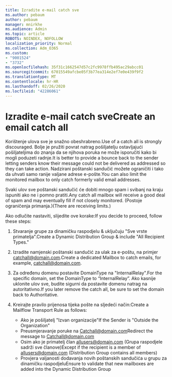 ```yaml
---
title: Izradite e-mail catch sve
ms.author: pebaum
author: pebaum
manager: mnirkhe
ms.audience: Admin
ms.topic: article
ROBOTS: NOINDEX, NOFOLLOW
localization_priority: Normal
ms.collection: Adm_O365
ms.custom:
- "9001524"
- "3732"
ms.openlocfilehash: 35f31c1662547d57c2fc9978ffb495ac29abcc01
ms.sourcegitcommit: 67015549afcbe05f3b77ea314e2ef7e0e439f9f2
ms.translationtype: MT
ms.contentlocale: hr-HR
ms.lasthandoff: 02/26/2020
ms.locfileid: "42286061"
---
```

# <a name="create-an-email-catch-all"></a><span data-ttu-id="ada7e-102">Izradite e-mail catch sve</span><span class="sxs-lookup"><span data-stu-id="ada7e-102">Create an email catch all</span></span>

<span data-ttu-id="ada7e-103">Korištenje ulova sve je snažno obeshrabreno.</span><span class="sxs-lookup"><span data-stu-id="ada7e-103">Use of a catch all is strongly discouraged.</span></span> <span data-ttu-id="ada7e-104">Bolje je pružiti povrat natrag pošiljatelju ostavljajući pošiljateljima do znanja da se njihova poruka ne može isporučiti kako bi mogli poduzeti radnje.</span><span class="sxs-lookup"><span data-stu-id="ada7e-104">It is better to provide a bounce back to the sender letting senders know their message could not be delivered as addressed so they can take action.</span></span> <span data-ttu-id="ada7e-105">Nadzirani poštanski sandučić možete ograničiti i tako da uhvati samo ranije valjane adrese e-pošte.</span><span class="sxs-lookup"><span data-stu-id="ada7e-105">You can also limit the monitored mailbox to only catch formerly valid email addresses.</span></span> 

<span data-ttu-id="ada7e-106">Svaki ulov sve poštanski sandučić će dobiti mnogo spam i svibanj na kraju ispuniti ako ne i pomno pratiti.</span><span class="sxs-lookup"><span data-stu-id="ada7e-106">Any catch all mailbox will receive a good deal of spam and may eventually fill if not closely monitored.</span></span> <span data-ttu-id="ada7e-107">(Postoje ograničenja primanja.)</span><span class="sxs-lookup"><span data-stu-id="ada7e-107">(There are receiving limits.)</span></span> 

<span data-ttu-id="ada7e-108">Ako odlučite nastaviti, slijedite ove korake:</span><span class="sxs-lookup"><span data-stu-id="ada7e-108">If you decide to proceed, follow these steps:</span></span>

1. <span data-ttu-id="ada7e-109">Stvaranje grupe za dinamičku raspodjelu & uključuju "Sve vrste primatelja".</span><span class="sxs-lookup"><span data-stu-id="ada7e-109">Create a Dynamic Distribution Group & include "All Recipient Types."</span></span>

2. <span data-ttu-id="ada7e-110">Izradite namjenski poštanski sandučić za ulak za e-poštu, na primjer catchall@domain.com.</span><span class="sxs-lookup"><span data-stu-id="ada7e-110">Create a dedicated Mailbox to catch emails, for example, catchall@domain.com.</span></span>

3. <span data-ttu-id="ada7e-111">Za određenu domenu postavite DomainType na "InternalRelay".</span><span class="sxs-lookup"><span data-stu-id="ada7e-111">For the specific domain, set the DomainType to “InternalRelay”.</span></span> <span data-ttu-id="ada7e-112">Ako kasnije uklonite ulov sve, budite sigurni da postavite domenu natrag na autoritativno.</span><span class="sxs-lookup"><span data-stu-id="ada7e-112">If you later remove the catch all, be sure to set the domain back to Authoritative.</span></span>

4. <span data-ttu-id="ada7e-113">Kreirajte pravilo prijenosa tijeka pošte na sljedeći način:</span><span class="sxs-lookup"><span data-stu-id="ada7e-113">Create a Mailflow Transport Rule as follows:</span></span>

    - <span data-ttu-id="ada7e-114">Ako je pošiljatelj "Izvan organizacije"</span><span class="sxs-lookup"><span data-stu-id="ada7e-114">If the Sender is "Outside the Organization"</span></span>
    - <span data-ttu-id="ada7e-115">Preusmjeravanje poruke na Catchall@domain.com</span><span class="sxs-lookup"><span data-stu-id="ada7e-115">Redirect the message to Catchall@domain.com</span></span>
    - <span data-ttu-id="ada7e-116">Osim ako je primatelj član allusers@domain.com (Grupa raspodjele sadrži sve članove)</span><span class="sxs-lookup"><span data-stu-id="ada7e-116">Except if the recipient is a member of allusers@domain.com (Distribution Group contains all members)</span></span>
    - <span data-ttu-id="ada7e-117">Provjera valjanosti dodavanja novih poštanskih sandučića u grupu za dinamičku raspodjelu</span><span class="sxs-lookup"><span data-stu-id="ada7e-117">Ensure to validate that new mailboxes are added into the Dynamic Distribution Group</span></span>
